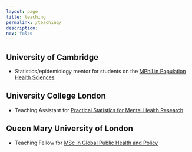 ```yaml
---
layout: page
title: teaching
permalink: /teaching/
description:
nav: false
---
```


## University of Cambridge

-   Statistics/epidemiology mentor for students on the [MPhil in Population Health Sciences](https://www.phs.masters.cam.ac.uk/)

## University College London

-   Teaching Assistant for [Practical Statistics for Mental Health Research](https://www.ucl.ac.uk/module-catalogue/modules/practical-statistics-for-mental-health-research/PSBS0008)

## Queen Mary University of London

-   Teaching Fellow for [MSc in Global Public Health and Policy](https://www.qmul.ac.uk/postgraduate/taught/coursefinder/courses/global-public-health-and-policy-msc/)
